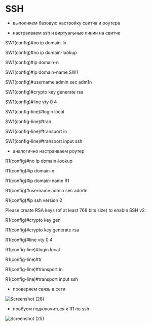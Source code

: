 # SSH

- выполняем базовую настройку свитча и роутера

- настраиваем ssh и виртуальные линии на свитче

SW1(config)#no ip domain-lo

SW1(config)#no ip domain-lookup 

SW1(config)#ip domain-n

SW1(config)#ip domain-name SW1

SW1(config)#username admin sec adm1n

SW1(config)#crypto key generate rsa 


SW1(config)#line vty 0 4

SW1(config-line)#login local

SW1(config-line)#tran

SW1(config-line)#transport in

SW1(config-line)#transport input ssh

- аналогично настраиваем роутер

R1(config)#no ip domain-lookup 

R1(config)#ip domain-n

R1(config)#ip domain-name R1

R1(config)#username admin sec adm1n

R1(config)#ip ssh version 2

Please create RSA keys (of at least 768 bits size) to enable SSH v2.

R1(config)#crypto key gen

R1(config)#crypto key generate rsa


R1(config)#line vty 0 4

R1(config-line)#login local

R1(config-line)#tr

R1(config-line)#transport in

R1(config-line)#transport input ssh

- проверяем связь в сети

![Screenshot (26)](https://user-images.githubusercontent.com/99132039/161400438-7ba52296-292d-42a1-a9aa-6a4725accfba.png)

- пробуем подключиться к R1 по ssh

![Screenshot (25)](https://user-images.githubusercontent.com/99132039/161400441-f3024144-a76b-41dc-a4be-b677b600aa0c.png)
